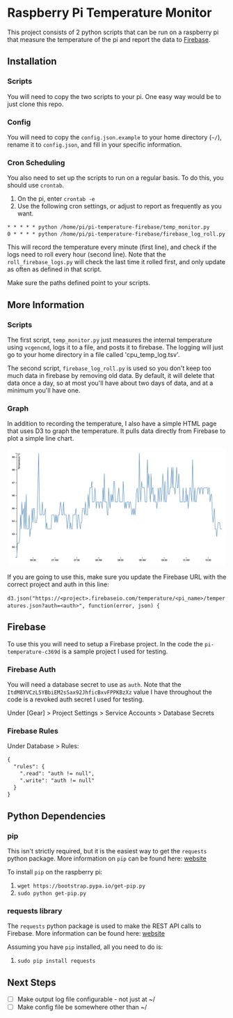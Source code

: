 # Raspberry Pi Temperature Monitor

This project consists of 2 python scripts that can be run on a raspberry pi that measure the temperature of the pi and report the data to [Firebase](https://firebase.google.com/).

## Installation

### Scripts

You will need to copy the two scripts to your pi. One easy way would be to just clone this repo.

### Config

You will need to copy the `config.json.example` to your home directory (`~/`), rename it to `config.json`, and fill in your specific information.

### Cron Scheduling

You also need to set up the scripts to run on a regular basis. To do this, you should use `crontab`.

1. On the pi, enter `crontab -e`
2. Use the following cron settings, or adjust to report as frequently as you want.

```
* * * * * python /home/pi/pi-temperature-firebase/temp_monitor.py
0 * * * * python /home/pi/pi-temperature-firebase/firebase_log_roll.py
```

This will record the temperature every minute (first line), and check if the logs need to roll every hour (second line). Note that the `roll_firebase_logs.py` will check the last time it rolled first, and only update as often as defined in that script.

Make sure the paths defined point to your scripts.

## More Information

### Scripts

The first script, `temp_monitor.py` just measures the internal temperature using `vcgencmd`, logs it to a file, and posts it to firebase. The logging will just go to your home directory in a file called 'cpu_temp_log.tsv'.

The second script, `firebase_log_roll.py` is used so you don't keep too much data in firebase by removing old data. By default, it will delete that data once a day, so at most you'll have about two days of data, and at a minimum you'll have one.

### Graph

In addition to recording the temperature, I also have a simple HTML page that uses D3 to graph the temperature. It pulls data directly from Firebase to plot a simple line chart.

![Example chart](images/example-chart.png)

If you are going to use this, make sure you update the Firebase URL with the correct project and auth in this line:

`d3.json("https://<project>.firebaseio.com/temperature/<pi_name>/temperatures.json?auth=<auth>", function(error, json) {`

## Firebase

To use this you will need to setup a Firebase project. In the code the `pi-temperature-c369d` is a sample project I used for testing.

### Firebase Auth

You will need a database secret to use as `auth`. Note that the `ItdM8YVCzL5YBbiEM2sSax92JhficBxvFPPKBzXz` value I have throughout the code is a revoked auth secret I used for testing.

Under [Gear] > Project Settings > Service Accounts > Database Secrets

### Firebase Rules

Under Database > Rules:

```
{
  "rules": {
    ".read": "auth != null",
    ".write": "auth != null"
  }
}
```

## Python Dependencies

### pip

This isn't strictly required, but it is the easiest way to get the `requests` python package. More information on `pip` can be found here: [website](https://pip.pypa.io/en/stable/)

To install `pip` on the raspberry pi:

1. `wget https://bootstrap.pypa.io/get-pip.py`
2. `sudo python get-pip.py`

### requests library
The `requests` python package is used to make the REST API calls to Firebase. More information can be found here: [website](http://docs.python-requests.org/en/master/)

Assuming you have `pip` installed, all you need to do is:

1. `sudo pip install requests`

## Next Steps

- [ ] Make output log file configurable - not just at ~/
- [ ] Make config file be somewhere other than ~/

